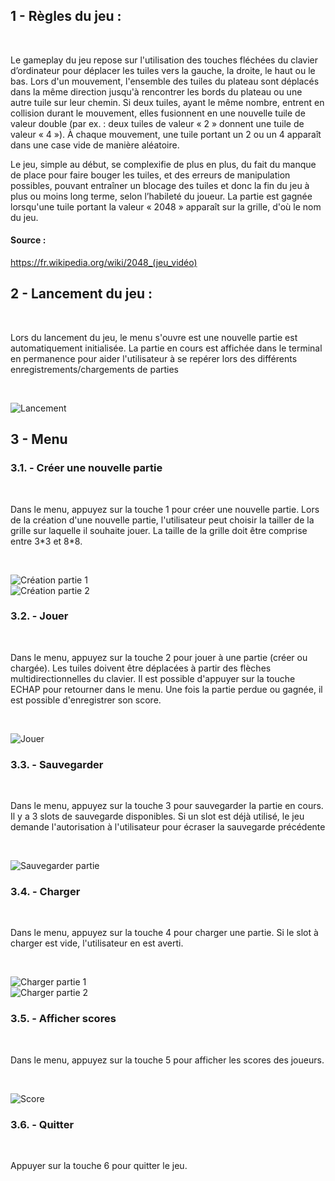 ## 1 - Règles du jeu :
</br>
<p>Le gameplay du jeu repose sur l'utilisation des touches fléchées du clavier d’ordinateur pour déplacer les tuiles vers la gauche, la droite, le haut ou le bas. 
Lors d'un mouvement, l'ensemble des tuiles du plateau sont déplacés dans la même direction jusqu'à rencontrer les bords du plateau ou une autre tuile sur leur chemin. 
Si deux tuiles, ayant le même nombre, entrent en collision durant le mouvement, elles fusionnent en une nouvelle tuile de valeur double (par ex. : deux tuiles de valeur « 2 » donnent une tuile de valeur « 4 »). 
À chaque mouvement, une tuile portant un 2 ou un 4 apparaît dans une case vide de manière aléatoire.</p>

<p>Le jeu, simple au début, se complexifie de plus en plus, du fait du manque de place pour faire bouger les tuiles, et des erreurs de manipulation possibles, pouvant entraîner un blocage des tuiles et donc la fin du jeu à plus ou moins long terme, selon l’habileté du joueur. 
La partie est gagnée lorsqu'une tuile portant la valeur « 2048 » apparaît sur la grille, d'où le nom du jeu.</p>

#### Source :
<https://fr.wikipedia.org/wiki/2048_(jeu_vidéo)>


## 2 - Lancement du jeu :
</br>
<p> Lors du lancement du jeu, le menu s'ouvre est une nouvelle partie est automatiquement initialisée. 
La partie en cours est affichée dans le terminal en permanence pour aider l'utilisateur à se repérer lors des différents enregistrements/chargements de parties</p>
</br>

![Lancement](./img/2048_lancement.png "Lancement")

## 3 - Menu
### 3.1. - Créer une nouvelle partie
</br>
<p> Dans le menu, appuyez sur la touche 1 pour créer une nouvelle partie.
Lors de la création d'une nouvelle partie, l'utilisateur peut choisir la tailler de la grille sur laquelle il souhaite jouer.
La taille de la grille doit être comprise entre 3*3 et 8*8.</p>
</br>

![Création partie 1](./img/2048_creer_partie_1.png "Création partie 1")
</br>
![Création partie 2](./img/2048_creer_partie_2.png "Création partie 2")
</br>

### 3.2. - Jouer
</br>
<p> Dans le menu, appuyez sur la touche 2 pour jouer à une partie (créer ou chargée).
Les tuiles doivent être déplacées à partir des flèches multidirectionnelles du clavier.
Il est possible d'appuyer sur la touche ECHAP pour retourner dans le menu.
Une fois la partie perdue ou gagnée, il est possible d'enregistrer son score.</p>
</br>

![Jouer](./img/2048_jouer.png "Jouer")
</br>

### 3.3. - Sauvegarder
</br>
<p> Dans le menu, appuyez sur la touche 3 pour sauvegarder la partie en cours.
Il y a 3 slots de sauvegarde disponibles. Si un slot est déjà utilisé, le jeu demande l'autorisation à l'utilisateur pour écraser la sauvegarde précédente</p>
</br>

![Sauvegarder partie](./img/2048_sauvegarder.png "Sauvegarder partie")
</br>

### 3.4. - Charger
</br>
<p> Dans le menu, appuyez sur la touche 4 pour charger une partie.
Si le slot à charger est vide, l'utilisateur en est averti.</p>
</br>

![Charger partie 1](./img/2048_chargement_1.png "Charger partie 1")
</br>
![Charger partie 2](./img/2048_chargement_2.png "Charger partie 2")
</br>

### 3.5. - Afficher scores
</br>
<p> Dans le menu, appuyez sur la touche 5 pour afficher les scores des joueurs.</p>
</br>

![Score](./img/2048_score.png "Score")
</br>

### 3.6. - Quitter
</br>
<p> Appuyer sur la touche 6 pour quitter le jeu.</p>
</br>





